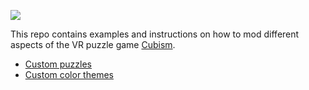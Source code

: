 ![](https://raw.githubusercontent.com/cubismvr/Mods/main/Images/Logo.png)

This repo contains examples and instructions on how to mod different aspects of the VR puzzle game [Cubism](https://www.oculus.com/experiences/quest/2264524423619421/?locale=en_US).

* [Custom puzzles](https://github.com/cubismvr/CubismMods/blob/main/CustomPuzzles/README.md)
* [Custom color themes](https://github.com/cubismvr/CubismMods/blob/main/CustomColorTheme)

